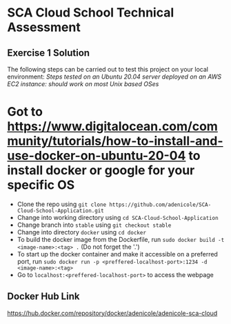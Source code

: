 # SCA Cloud School Technical Assessment #

## Exercise 1 Solution ##
The following steps can be carried out to test this project on your local environment:
_Steps tested on an Ubuntu 20.04 server deployed on an AWS EC2 instance: should work on most Unix based OSes_

# Got to https://www.digitalocean.com/community/tutorials/how-to-install-and-use-docker-on-ubuntu-20-04 to install docker or google for your specific OS
 
- Clone the repo using `git clone https://github.com/adenicole/SCA-Cloud-School-Application.git`
- Change into working directory using `cd SCA-Cloud-School-Application`
- Change branch into `stable` using `git checkout stable`
- Change into directory `docker` using `cd docker`
- To build the docker image from the Dockerfile, run `sudo docker build -t <image-name>:<tag> .` (Do not forget the '.')
- To start up the docker container and make it accessible on a preferred port, run `sudo docker run -p <preffered-localhost-port>:1234 -d <image-name>:<tag>`
- Go to `localhost:<preffered-localhost-port>` to access the webpage


## Docker Hub Link ##
https://hub.docker.com/repository/docker/adenicole/adenicole-sca-cloud
